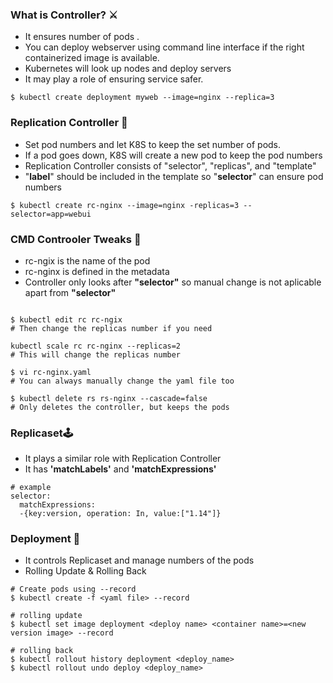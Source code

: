 ### What is Controller? ⚔

- It ensures number of pods .
- You can deploy webserver using command line interface if the right containerized image is available. 
- Kubernetes will look up nodes and deploy servers 
- It may play a role of ensuring service safer.

```
$ kubectl create deployment myweb --image=nginx --replica=3 
```

### Replication Controller 🎃

- Set pod numbers and let K8S to keep the set number of pods.
- If a pod goes down, K8S will create a new pod to keep the pod numbers
- Replication Controller consists of "selector", "replicas", and "template"
- "**label**" should be included in the template so "**selector**" can ensure pod numbers

```
$ kubectl create rc-nginx --image=nginx -replicas=3 --selector=app=webui
```

### CMD Controoler Tweaks 🧩

- rc-ngix is the name of the pod
- rc-nginx is defined in the metadata 
- Controller only looks after **"selector"** so manual change is not aplicable apart from **"selector"**
```

$ kubectl edit rc rc-ngix 
# Then change the replicas number if you need 

kubectl scale rc rc-nginx --replicas=2 
# This will change the replicas number

$ vi rc-nginx.yaml 
# You can always manually change the yaml file too 

$ kubectl delete rs rs-nginx --cascade=false
# Only deletes the controller, but keeps the pods

```

### Replicaset🕹

- It plays a similar role with Replication Controller 
- It has **'matchLabels'** and **'matchExpressions'** 

```
# example
selector:
  matchExpressions:
  -{key:version, operation: In, value:["1.14"]}
```

### Deployment 🎇

- It controls Replicaset and manage numbers of the pods 
- Rolling Update & Rolling Back 

```
# Create pods using --record
$ kubectl create -f <yaml file> --record

# rolling update
$ kubectl set image deployment <deploy name> <container name>=<new version image> --record 

# rolling back
$ kubectl rollout history deployment <deploy_name>
$ kubectl rollout undo deploy <deploy_name>
```
